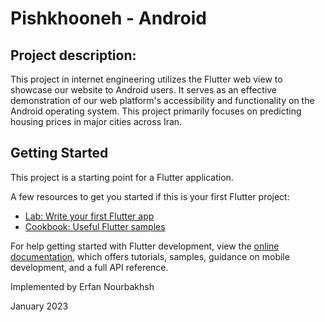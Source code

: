# Pishkhooneh - Android

## Project description:

This project in internet engineering utilizes the Flutter web view to showcase our website to Android users. It serves as an effective demonstration of our web platform's accessibility and functionality on the Android operating system. This project primarily focuses on predicting housing prices in major cities across Iran.

## Getting Started

This project is a starting point for a Flutter application.

A few resources to get you started if this is your first Flutter project:

- [Lab: Write your first Flutter app](https://docs.flutter.dev/get-started/codelab)
- [Cookbook: Useful Flutter samples](https://docs.flutter.dev/cookbook)

For help getting started with Flutter development, view the
[online documentation](https://docs.flutter.dev/), which offers tutorials,
samples, guidance on mobile development, and a full API reference.

Implemented by Erfan Nourbakhsh

January 2023
